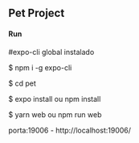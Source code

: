 ## Pet Project

#### Run

#expo-cli global instalado

$ npm i -g expo-cli

$ cd pet

$ expo install ou npm install

$ yarn web ou npm run web

porta:19006 - http://localhost:19006/
